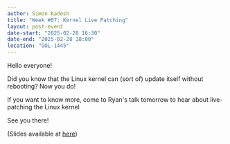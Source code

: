 ```yaml
---
author: Simon Kadesh
title: "Week #07: Kernel Live Patching"
layout: post-event
date-start: "2025-02-28 16:30"
date-end: "2025-02-28 18:00"
location: "GOL-1445"
---
```


Hello everyone!

Did you know that the Linux kernel can (sort of) update itself without rebooting? Now you do! 

If you want to know more, come to Ryan's talk tomorrow to hear about live-patching the Linux kernel

See you there!

(Slides available at [here](https://p.rscha.nz/ritlug_w7_livepatching))
